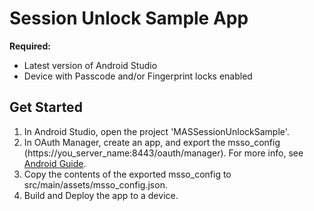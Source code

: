 # Session Unlock Sample App

**Required:**
* Latest version of Android Studio
* Device with Passcode and/or Fingerprint locks enabled

## Get Started
1. In Android Studio, open the project 'MASSessionUnlockSample'.
2. In OAuth Manager, create an app, and export the msso_config (https://you_server_name:8443/oauth/manager). For more info, see [Android Guide](http://techdocs.broadcom.com/content/broadcom/techdocs/us/en/ca-enterprise-software/layer7-api-management/mobile-sdk-for-ca-mobile-api-gateway/2-1.html).
3. Copy the contents of the exported msso_config to src/main/assets/msso_config.json.
4. Build and Deploy the app to a device.
